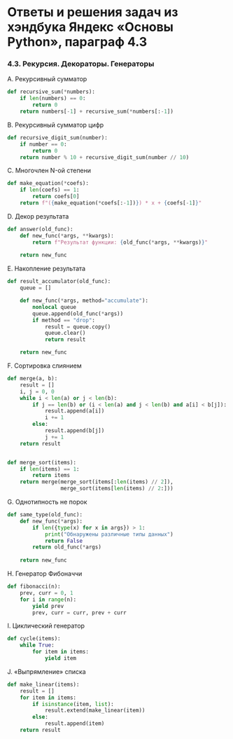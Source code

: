 # Ответы и решения задач из хэндбука Яндекс «Основы Python», параграф 4.3

### 4.3. Рекурсия. Декораторы. Генераторы

A. Рекурсивный сумматор
```python
def recursive_sum(*numbers):
    if len(numbers) == 0:
        return 0
    return numbers[-1] + recursive_sum(*numbers[:-1])
```

B. Рекурсивный сумматор цифр
```python
def recursive_digit_sum(number):
    if number == 0:
        return 0
    return number % 10 + recursive_digit_sum(number // 10)
```

C. Многочлен N-ой степени
```python
def make_equation(*coefs):
    if len(coefs) == 1:
        return coefs[0]
    return f"({make_equation(*coefs[:-1])}) * x + {coefs[-1]}"
```

D. Декор результата
```python
def answer(old_func):
    def new_func(*args, **kwargs):
        return f"Результат функции: {old_func(*args, **kwargs)}"
    
    return new_func
```

E. Накопление результата
```python
def result_accumulator(old_func):
    queue = []

    def new_func(*args, method="accumulate"):
        nonlocal queue
        queue.append(old_func(*args))
        if method == "drop":
            result = queue.copy()
            queue.clear()
            return result

    return new_func
```

F. Сортировка слиянием
```python
def merge(a, b):
    result = []
    i, j = 0, 0
    while i < len(a) or j < len(b):
        if j == len(b) or (i < len(a) and j < len(b) and a[i] < b[j]):
            result.append(a[i])
            i += 1
        else:
            result.append(b[j])
            j += 1
    return result


def merge_sort(items):
    if len(items) == 1:
        return items
    return merge(merge_sort(items[:len(items) // 2]), 
                 merge_sort(items[len(items) // 2:]))
```

G. Однотипность не порок
```python
def same_type(old_func):
    def new_func(*args):
        if len({type(x) for x in args}) > 1:
            print("Обнаружены различные типы данных")
            return False
        return old_func(*args)
    
    return new_func
```

H. Генератор Фибоначчи
```python
def fibonacci(n):
    prev, curr = 0, 1
    for i in range(n):
        yield prev
        prev, curr = curr, prev + curr
```

I. Циклический генератор
```python
def cycle(items):
    while True:
        for item in items:
            yield item
```

J. «Выпрямление» списка
```python
def make_linear(items):
    result = []
    for item in items:
        if isinstance(item, list):
            result.extend(make_linear(item))
        else:
            result.append(item)
    return result
```